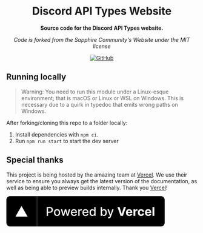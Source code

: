 <div align="center">

# Discord API Types Website

**Source code for the Discord API Types website.**

_Code is forked from the Sapphire Community's Website under the MIT license_

[![GitHub](https://img.shields.io/github/license/sapphiredev/website)](https://github.com/discordjs/discord-api-types/blob/main/website/LICENSE.md)

</div>

## Running locally

> Warning: You need to run this module under a Linux-esque environment; that is macOS or Linux or WSL on Windows. This
> is necessary due to a quirk in typedoc that emits wrong paths on Windows.

After forking/cloning this repo to a folder locally:

1. Install dependencies with `npm ci`.
2. Run `npm run start` to start the dev server

## Special thanks

This project is being hosted by the amazing team at [Vercel]. We use their service to ensure you always get the latest
version of the documentation, as well as being able to preview builds internally. Thank you [Vercel]!

[![Vercel](./static/img/powered-by-vercel.svg)][vercel]

[vercel]: https://vercel.com?utm_source=sapphiredev&utm_campaign=oss
